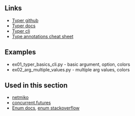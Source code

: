 ## Links

* [Typer github](https://github.com/tiangolo/typer)
* [Typer docs](https://typer.tiangolo.com/tutorial/)
* [Typer cli](https://typer.tiangolo.com/typer-cli/)
* [Type annotations cheat sheet](https://mypy.readthedocs.io/en/latest/cheat_sheet_py3.html)


## Examples

* ex01_typer_basics_cli.py - basic argument, option, colors
* ex02_arg_multiple_values.py - multiple arg values, colors


## Used in this section

* [netmiko](https://github.com/natenka/pyneng-examples/tree/main/ssh_telnet/netmiko)
* [concurrent.futures](https://github.com/natenka/pyneng-examples/tree/main/concurrent_futures)
* [Enum docs](https://docs.python.org/3/library/enum.html), [enum stackoverflow](https://stackoverflow.com/questions/37601644/python-whats-the-enum-type-good-for)

